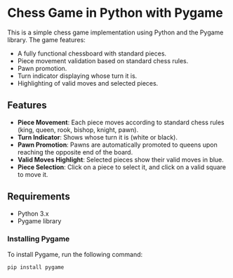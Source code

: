# Chess Game in Python with Pygame

This is a simple chess game implementation using Python and the Pygame library. The game features:
- A fully functional chessboard with standard pieces.
- Piece movement validation based on standard chess rules.
- Pawn promotion.
- Turn indicator displaying whose turn it is.
- Highlighting of valid moves and selected pieces.

## Features
- **Piece Movement**: Each piece moves according to standard chess rules (king, queen, rook, bishop, knight, pawn).
- **Turn Indicator**: Shows whose turn it is (white or black).
- **Pawn Promotion**: Pawns are automatically promoted to queens upon reaching the opposite end of the board.
- **Valid Moves Highlight**: Selected pieces show their valid moves in blue.
- **Piece Selection**: Click on a piece to select it, and click on a valid square to move it.

## Requirements
- Python 3.x
- Pygame library

### Installing Pygame
To install Pygame, run the following command:

```bash
pip install pygame
